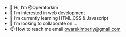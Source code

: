 - 👋 Hi, I’m @Operatorkim
- 👀 I’m interested in web development
- 🌱 I’m currently learning HTML,CSS & Javascript
- 💞️ I’m looking to collaborate on ...
- 📫 How to reach me email owarekimberly@gmail.com

<!---
Operatorkim/Operatorkim is a ✨ special ✨ repository because its `README.md` (this file) appears on your GitHub profile.
You can click the Preview link to take a look at your changes.
--->
